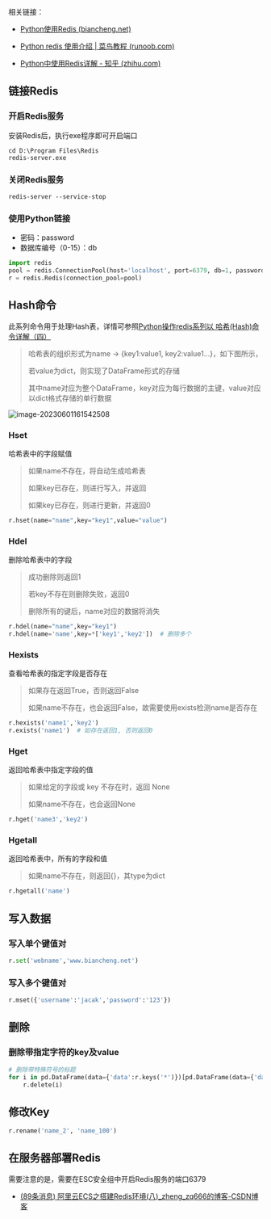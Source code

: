 相关链接：

- [Python使用Redis (biancheng.net)](http://c.biancheng.net/redis/python.html)
- [Python redis 使用介绍 | 菜鸟教程 (runoob.com)](https://www.runoob.com/w3cnote/python-redis-intro.html)

- [Python中使用Redis详解 - 知乎 (zhihu.com)](https://zhuanlan.zhihu.com/p/51608696)

## 链接Redis

### 开启Redis服务

安装Redis后，执行exe程序即可开启端口

```shell
cd D:\Program Files\Redis
redis-server.exe
```

### 关闭Redis服务

```shell
redis-server --service-stop
```

### 使用Python链接

- 密码：password
- 数据库编号（0-15）：db

```python
import redis
pool = redis.ConnectionPool(host='localhost', port=6379, db=1, password=None, decode_responses=True)
r = redis.Redis(connection_pool=pool)
```

## Hash命令

此系列命令用于处理Hash表，详情可参照[Python操作redis系列以 哈希(Hash)命令详解（四）](https://www.cnblogs.com/xuchunlin/p/7064860.html)

>  哈希表的组织形式为name -> {key1:value1, key2:value1...}，如下图所示，
>
> 若value为dict，则实现了DataFrame形式的存储
>
> 其中name对应为整个DataFrame，key对应为每行数据的主键，value对应以dict格式存储的单行数据

![image-20230601161542508](https://euclid-picgo.oss-cn-shenzhen.aliyuncs.com/image/202306011615602.png)

### Hset

哈希表中的字段赋值

> 如果name不存在，将自动生成哈希表
>
> 如果key已存在，则进行写入，并返回
>
> 如果key已存在，则进行更新，并返回0

```python
r.hset(name="name",key="key1",value="value")
```

### Hdel

删除哈希表中的字段

> 成功删除则返回1
>
> 若key不存在则删除失败，返回0
>
> 删除所有的键后，name对应的数据将消失

```python
r.hdel(name="name",key="key1")
r.hdel(name='name',key=*['key1','key2'])  # 删除多个
```

### Hexists 

查看哈希表的指定字段是否存在

> 如果存在返回True，否则返回False
>
> 如果name不存在，也会返回False，故需要使用exists检测name是否存在

```python
r.hexists('name1','key2')
r.exists('name1')  # 如存在返回1, 否则返回0
```

### Hget

返回哈希表中指定字段的值

> 如果给定的字段或 key 不存在时，返回 None
>
> 如果name不存在，也会返回None

```python
r.hget('name3','key2')
```

### Hgetall

返回哈希表中，所有的字段和值

>如果name不存在，则返回{}，其type为dict

```python
r.hgetall('name')
```



## 写入数据

### 写入单个键值对

```python
r.set('webname','www.biancheng.net')
```

### 写入多个键值对

```python
r.mset({'username':'jacak','password':'123'})
```

## 删除

### 删除带指定字符的key及value

```python
# 删除带特殊符号的标题
for i in pd.DataFrame(data={'data':r.keys('*')})[pd.DataFrame(data={'data':r.keys('*')}).data.str.contains(':')].data.to_list():
    r.delete(i)
```

## 修改Key

```python
r.rename('name_2', 'name_100')
```

## 在服务器部署Redis

需要注意的是，需要在ESC安全组中开启Redis服务的端口6379

- [(89条消息) 阿里云ECS之搭建Redis环境(八)_zheng_zq666的博客-CSDN博客](https://blog.csdn.net/qq_42528769/article/details/105024569)
